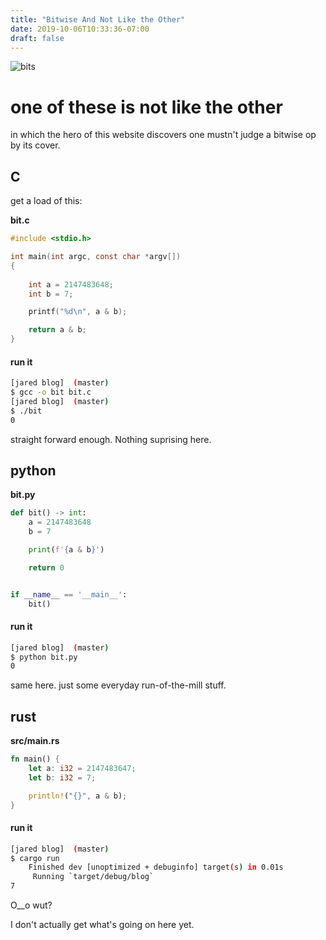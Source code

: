 ```yaml
---
title: "Bitwise And Not Like the Other"
date: 2019-10-06T10:33:36-07:00
draft: false
---
```

![bits](/images/bitwise.jpg)

# one of these is not like the other
in which the hero of this website discovers one mustn't judge a bitwise op by
its cover.


## C
get a load of this:

**bit.c**

```c
#include <stdio.h>

int main(int argc, const char *argv[])
{
    
    int a = 2147483648; 
    int b = 7;

    printf("%d\n", a & b);

    return a & b;
}
```

#### run it

```bash
[jared blog]  (master)
$ gcc -o bit bit.c
[jared blog]  (master)
$ ./bit
0
```

straight forward enough. Nothing suprising here. 

## python

**bit.py**
```python
def bit() -> int:
    a = 2147483648
    b = 7

    print(f'{a & b}')

    return 0


if __name__ == '__main__':
    bit()
```


#### run it


```bash
[jared blog]  (master)
$ python bit.py
0
```
same here. just some everyday run-of-the-mill stuff.


## rust
**src/main.rs**
```rust
fn main() {
    let a: i32 = 2147483647;
    let b: i32 = 7;

    println!("{}", a & b);
}
```

#### run it

```bash
[jared blog]  (master)
$ cargo run
    Finished dev [unoptimized + debuginfo] target(s) in 0.01s
     Running `target/debug/blog`
7
```

O__o wut?

I don't actually get what's going on here yet. 
